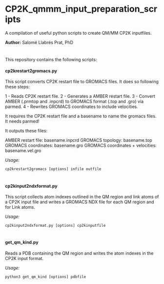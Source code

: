 # CP2K_qmmm_input_preparation_scripts

A compilation of useful python scripts to create QM/MM CP2K inputfiles.

**Author:** Salomé Llabrés Prat, PhD

# 

This repository contains the following scripts:

#### cp2krestart2gromacs.py
This script converts CP2K restart file to GROMACS files. It does so following these
steps:

1 - Reads CP2K restart file.
2 - Generates a AMBER restart file.
3 - Convert AMBER (.prmtop and .inpcrd) to GROMACS format (.top and .gro) via parmed. 
4 - Rewrites GROMACS coordinates to include velocities. 

It requires the CP2K restart file and a basename to name the gromacs files. 
It needs parmed!

It outputs these files:

   AMBER restart file:                  basename.inpcrd 
   GROMACS topology:                    basename.top 
   GROMACS coordinates:                 basename.gro 
   GROMACS coordinates + velocities:    basename.vel.gro 

*Usage:*

```
cp2krestart2gromacs [options] infile outfile
```

#

#### cp2kinput2ndxformat.py

This script collects atom indexes outlined in the QM region and link atoms of a CP2K input file and writes a GROMACS NDX file for each QM region and for Link atoms. 

*Usage:*

```
cp2kinput2ndxformat.py [options] cp2kinputfile
```

#

#### get_qm_kind.py 

Reads a PDB containing the QM region and writes the atom indexes in the CP2K input format. 

*Usage:*

```
python3 get_qm_kind [options] pdbfile
```

